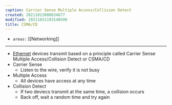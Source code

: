 ```yaml
---
caption: Carrier Sense Multiple Access/Collision Detect
created: 20211013080634677
modified: 20211031193140590
title: CSMA/CD
---
```


- `areas:` [[Networking]]

---

- [Ethernet](#Ethernet) devices transmit based on a principle called Carrier Sense Multiple Access/Collision Detect or CSMA/CD
- Carrier Sense
  - Listen to the wire, verify it is not busy
- Multiple Access
  - All devices have access at any time
- Collision Detect
  - If two deviecs transmit at the same time, a collision occurs
  - Back off, wait a random time and try again

